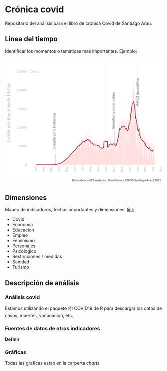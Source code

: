 # Crónica covid

Repositario del análisis para el libro de crónica Covid de Santiago Arau.



## Linea del tiempo

Identificar los momentos o temáticas mas importantes. Ejemplo:



![](https://raw.githubusercontent.com/araupontones/cronica-covid/main/charts/linea_temp_casos_MX.png)

## Dimensiones

Mapeo de indicadores, fechas importantes y dimensiones: [link](https://docs.google.com/spreadsheets/d/17wUL_W6f2MaFNmK6gPMNv3j2ZAl37Vfy-LHVGmm5kJ8/edit?usp=sharing)


* Covid
* Economía
* Educacion
* Empleo
* Feminismo
* Personajes
* Psicologico
* Restricciones / medidas
* Sanidad
* Turismo


## Descripción de análisis

### Análisis covid

Estamos utilizando el paquete 📦 COVID19 de R para descargar los datos de casos, muertes, vacunacion, etc. 

### Fuentes de datos de otros indicadores

**Definir**


### Gráficas

Todas las graficas estan en la carperta *charts*